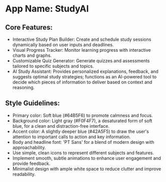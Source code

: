 # **App Name**: StudyAI

## Core Features:

- Interactive Study Plan Builder: Create and schedule study sessions dynamically based on user inputs and deadlines.
- Visual Progress Tracker: Monitor learning progress with interactive charts and graphs.
- Customizable Quiz Generator: Generate quizzes and assessments tailored to specific subjects and topics.
- AI Study Assistant: Provides personalized explanations, feedback, and suggests optimal study strategies; functions as an AI-powered tool to decide which pieces of information to deliver based on context and reasoning.

## Style Guidelines:

- Primary color: Soft blue (#64B5F6) to promote calmness and focus.
- Background color: Light gray (#F0F4F7), a desaturated form of soft blue, for a clean and distraction-free interface.
- Accent color: A slightly deeper blue (#42A5F5) to draw the user's attention to important calls to action and key information.
- Body and headline font: 'PT Sans' for a blend of modern design with approachability.
- Use simple, clean icons to represent different subjects and features.
- Implement smooth, subtle animations to enhance user engagement and provide feedback.
- Minimalist design with ample white space to reduce clutter and improve readability.